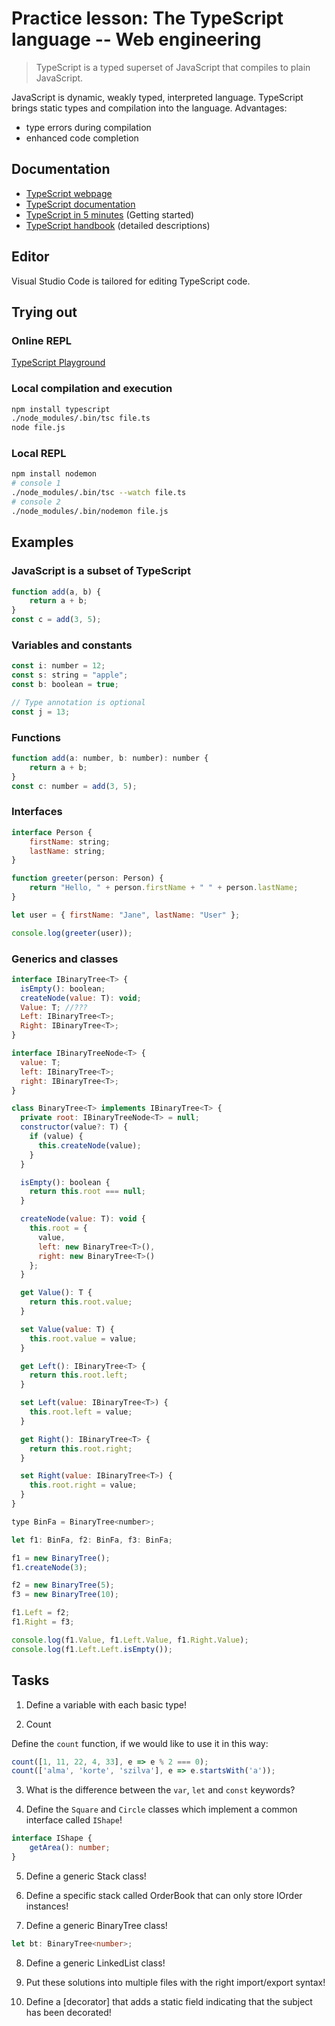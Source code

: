 # Practice lesson: The TypeScript language -- Web engineering

> TypeScript is a typed superset of JavaScript that compiles to plain JavaScript.

JavaScript is dynamic, weakly typed, interpreted language. TypeScript brings static types and compilation into the language. Advantages:

- type errors during compilation
- enhanced code completion

## Documentation

- [TypeScript webpage][ts honlap]
- [TypeScript documentation][ts docs]
- [TypeScript in 5 minutes][ts in 5 minutes] (Getting started)
- [TypeScript handbook][ts handbook] (detailed descriptions)

## Editor

Visual Studio Code is tailored for editing TypeScript code.

## Trying out

### Online REPL

[TypeScript Playground]

### Local compilation and execution

```sh
npm install typescript
./node_modules/.bin/tsc file.ts
node file.js
```

### Local REPL

```sh
npm install nodemon
# console 1
./node_modules/.bin/tsc --watch file.ts
# console 2
./node_modules/.bin/nodemon file.js
```

## Examples

### JavaScript is a subset of TypeScript

```js
function add(a, b) {
    return a + b;
}
const c = add(3, 5);
```

### Variables and constants

```js
const i: number = 12;
const s: string = "apple";
const b: boolean = true;

// Type annotation is optional
const j = 13;
```

### Functions

```js
function add(a: number, b: number): number {
    return a + b;
}
const c: number = add(3, 5);
```

### Interfaces

```js
interface Person {
    firstName: string;
    lastName: string;
}

function greeter(person: Person) {
    return "Hello, " + person.firstName + " " + person.lastName;
}

let user = { firstName: "Jane", lastName: "User" };

console.log(greeter(user));
```

### Generics and classes

```js
interface IBinaryTree<T> {
  isEmpty(): boolean;
  createNode(value: T): void;
  Value: T; //???
  Left: IBinaryTree<T>;
  Right: IBinaryTree<T>;
}

interface IBinaryTreeNode<T> {
  value: T;
  left: IBinaryTree<T>;
  right: IBinaryTree<T>;
}

class BinaryTree<T> implements IBinaryTree<T> {
  private root: IBinaryTreeNode<T> = null;
  constructor(value?: T) {
    if (value) {
      this.createNode(value);
    }
  }

  isEmpty(): boolean {
    return this.root === null;
  }

  createNode(value: T): void {
    this.root = {
      value,
      left: new BinaryTree<T>(),
      right: new BinaryTree<T>()
    };
  }

  get Value(): T {
    return this.root.value;
  }

  set Value(value: T) {
    this.root.value = value;
  }

  get Left(): IBinaryTree<T> {
    return this.root.left;
  }

  set Left(value: IBinaryTree<T>) {
    this.root.left = value;
  }

  get Right(): IBinaryTree<T> {
    return this.root.right;
  }

  set Right(value: IBinaryTree<T>) {
    this.root.right = value;
  }
}

type BinFa = BinaryTree<number>;

let f1: BinFa, f2: BinFa, f3: BinFa;

f1 = new BinaryTree();
f1.createNode(3);

f2 = new BinaryTree(5);
f3 = new BinaryTree(10);

f1.Left = f2;
f1.Right = f3;

console.log(f1.Value, f1.Left.Value, f1.Right.Value);
console.log(f1.Left.Left.isEmpty());
```

## Tasks

1. Define a variable with each basic type!

2. Count

Define the `count` function, if we would like to use it in this way:

```ts
count([1, 11, 22, 4, 33], e => e % 2 === 0);
count(['alma', 'korte', 'szilva'], e => e.startsWith('a'));
```

3. What is the difference between the `var`, `let` and `const` keywords?

4. Define the `Square` and `Circle` classes which implement a common interface called `IShape`!

```ts
interface IShape {
    getArea(): number;
}
```

5. Define a generic Stack<T> class!

6. Define a specific stack called OrderBook that can only store IOrder instances!

7. Define a generic BinaryTree class!

```ts
let bt: BinaryTree<number>;
```

8. Define a generic LinkedList class!

9. Put these solutions into multiple files with the right import/export syntax!

10. Define a [decorator] that adds a static field indicating that the subject has been decorated!



[ts honlap]: https://www.typescriptlang.org/
[ts docs]: https://www.typescriptlang.org/docs/home.html
[ts in 5 minutes]: https://www.typescriptlang.org/docs/handbook/typescript-in-5-minutes.html
[ts handbook]: https://www.typescriptlang.org/docs/handbook/basic-types.html
[TypeScript Playground]: https://www.typescriptlang.org/play/index.html 
